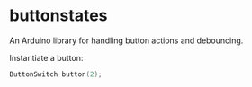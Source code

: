 # buttonstates
An Arduino library for handling button actions and debouncing.

Instantiate a button:
```cpp
ButtonSwitch button(2);
```


